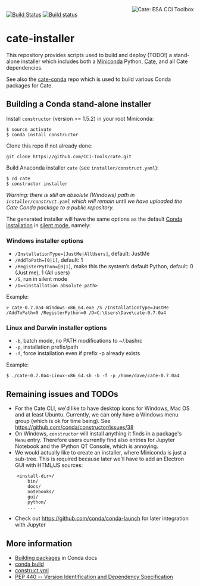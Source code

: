 <img alt="Cate: ESA CCI Toolbox" align="right" src="https://raw.githubusercontent.com/CCI-Tools/cate/master/doc/source/_static/logo/cci-toolbox-logo-latex.jpg" />

[![Build Status](https://travis-ci.org/CCI-Tools/cate-installer.svg?branch=master)](https://travis-ci.org/CCI-Tools/cate-installer)
[![Build status](https://ci.appveyor.com/api/projects/status/sc52gjejowpgmatb/branch/master?svg=true)](https://ci.appveyor.com/project/ccitools/cate-installer/branch/master)

# cate-installer

This repository provides scripts used to build and deploy (TODO!)
a stand-alone installer which includes both a
[Miniconda](https://conda.io/miniconda.html) Python, 
[Cate](https://github.com/CCI-Tools/cate), and all Cate dependencies.
 
See also the [cate-conda](https://github.com/CCI-Tools/cate-conda) repo 
which is used to build various Conda packages for Cate.


## Building a Conda stand-alone installer

Install `constructor` (version >= 1.5.2) in your root Miniconda:

    $ source activate
    $ conda install constructor

Clone this repo if not already done:

    git clone https://github.com/CCI-Tools/cate.git

Build Anaconda installer `cate` (see `installer/construct.yaml`):

    $ cd cate
    $ constructor installer

*Warning: there is still an absolute (Windows) path in `installer/construct.yaml` which will remain
until we have uploaded the Cate Conda package to a public repository.*

The generated installer will have the same options as the default
[Conda installation](https://conda.io/docs/installation.html) in 
[silent mode](https://conda.io/docs/help/silent.html), namely:

### Windows installer options

* `/InstallationType=[JustMe|AllUsers]`, default: JustMe
* `/AddToPath=[0|1]`, default: 1
* `/RegisterPython=[0|1]`, make this the system’s default Python, default: 0 (Just me), 1 (All users)
* `/S`, run in silent mode
* `/D=<installation absolute path>`

Example:

    > cate-0.7.0a4-Windows-x86_64.exe /S /InstallationType=JustMe /AddToPath=0 /RegisterPython=0 /D=C:\Users\Dave\cate-0.7.0a4

### Linux and Darwin installer options

* `-b`, batch mode, no PATH modifications to ~/.bashrc
* `-p`, installation prefix/path
* `-f`, force installation even if prefix -p already exists

Example:

    $ ./cate-0.7.0a4-Linux-x86_64.sh -b -f -p /home/dave/cate-0.7.0a4

## Remaining issues and TODOs

* For the Cate CLI, we'd like to have desktop icons for Windows, Mac OS and at least Ubuntu.
  Currently, we can only have a Windows menu group (which is ok for time being).
  See https://github.com/conda/constructor/issues/38
* On Windows, `constructor` will install anything it finds in a package's `Menu` entry.
  Therefore users currently find also entries for Jupyter Notebook and the IPython QT Console, 
  which is annoying.
* We would actually like to create an installer, where Miniconda is just a sub-tree. 
  This is required because later we'll have to add an Electron GUI with HTML/JS sources:
```
    <install-dir>/
        bin/
        docs/
        notebooks/
        gui/
        python/
        ...
```
* Check out https://github.com/conda/conda-launch for later integration with Jupyter 

## More information

* [Building packages](http://conda.pydata.org/docs/building/build.html) in Conda docs
* [conda build](http://conda.pydata.org/docs/commands/build/conda-build.html)
* [construct.yml](https://github.com/conda/constructor/blob/master/CONSTRUCT.md)
* [PEP 440 -- Version Identification and Dependency Specification](https://www.python.org/dev/peps/pep-0440/)


